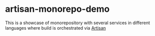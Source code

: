 # artisan-monorepo-demo
This is a showcase of monorepository with several services in different languages where build is orchestrated via [Artisan](https://github.com/unravela/artisan)
